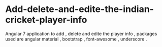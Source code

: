 # Add-delete-and-edite-the-indian-cricket-player-info
Angular 7 application to add , delete and edite the player info , packages used are angular material , bootstrap , font-awesome , underscore .
